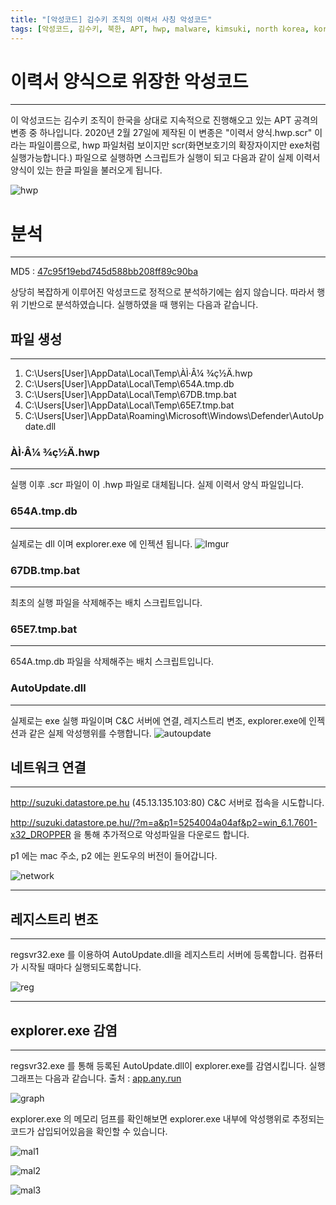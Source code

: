 ```yaml
---
title: "[악성코드] 김수키 조직의 이력서 사칭 악성코드"
tags: [악성코드, 김수키, 북한, APT, hwp, malware, kimsuki, north korea, korean]
---
```



# 이력서 양식으로 위장한 악성코드
---
이 악성코드는 김수키 조직이 한국을 상대로 지속적으로 진행해오고 있는 APT 공격의 변종 중 하나입니다.
2020년 2월 27일에 제작된 이 변종은 "이력서 양식.hwp.scr" 이라는 파일이름으로, hwp 파일처럼 보이지만 scr(화면보호기의 확장자이지만 exe처럼 실행가능합니다.) 파일으로
실행하면 스크립트가 실행이 되고 다음과 같이 실제 이력서 양식이 있는 한글 파일을 불러오게 됩니다.

![hwp](https://i.imgur.com/dxmSqSp.png)


# 분석
---
MD5 : [47c95f19ebd745d588bb208ff89c90ba](https://www.hybrid-analysis.com/sample/757dfeacabf4c2f771147159d26117818354af14050e6ba42cc00f4a3d58e51f?environmentId=120)

상당히 복잡하게 이루어진 악성코드로 정적으로 분석하기에는 쉽지 않습니다.
따라서 행위 기반으로 분석하였습니다.
실행하였을 때 행위는 다음과 같습니다.

## 파일 생성
---
 1. C:\Users\[User]\AppData\Local\Temp\ÀÌ·Â¼­ ¾ç½Ä.hwp
 2. C:\Users\[User]\AppData\Local\Temp\654A.tmp.db 
 3. C:\Users\[User]\AppData\Local\Temp\67DB.tmp.bat
 4. C:\Users\[User]\AppData\Local\Temp\65E7.tmp.bat
 5. C:\Users\[User]\AppData\Roaming\Microsoft\Windows\Defender\AutoUpdate.dll
 
 ### ÀÌ·Â¼­ ¾ç½Ä.hwp
 ---
 실행 이후 .scr 파일이 이 .hwp 파일로 대체됩니다. 실제 이력서 양식 파일입니다.
 
 ### 654A.tmp.db
 ---
 실제로는 dll 이며 explorer.exe 에 인젝션 됩니다.
 ![Imgur](https://i.imgur.com/EgfGjP3.png)
 
 ### 67DB.tmp.bat
 ---
 최초의 실행 파일을 삭제해주는 배치 스크립트입니다.
 
 ### 65E7.tmp.bat
 ---
 654A.tmp.db 파일을 삭제해주는 배치 스크립트입니다.

 ### AutoUpdate.dll
 ---
 실제로는 exe 실행 파일이며 C&C 서버에 연결, 레지스트리 변조, explorer.exe에 인젝션과 같은 실제 악성행위를 수행합니다.
 ![autoupdate](https://i.imgur.com/FbOrW8h.png)


## 네트워크 연결
---

http://suzuki.datastore.pe.hu (45.13.135.103:80) C&C 서버로 접속을 시도합니다.

http://suzuki.datastore.pe.hu//?m=a&p1=5254004a04af&p2=win_6.1.7601-x32_DROPPER 을 통해 추가적으로 악성파일을 다운로드 합니다.

p1 에는 mac 주소, p2 에는 윈도우의 버전이 들어갑니다.

![network](https://i.imgur.com/37RKTyt.png)

---

## 레지스트리 변조
---

regsvr32.exe 를 이용하여 AutoUpdate.dll을 레지스트리 서버에 등록합니다. 컴퓨터가 시작될 때마다 실행되도록합니다.

![reg](https://i.imgur.com/89MegCk.png)

---

## explorer.exe 감염
---

regsvr32.exe 를 통해 등록된 AutoUpdate.dll이 explorer.exe를 감염시킵니다.
실행 그래프는 다음과 같습니다. 출처 : [app.any.run](https://app.any.run/)

![graph](https://i.imgur.com/fdm1B3g.png)

explorer.exe 의 메모리 덤프를 확인해보면 explorer.exe 내부에 악성행위로 추정되는 코드가 삽입되어있음을 확인할 수 있습니다.

![mal1](https://i.imgur.com/f1mPwpy.png)

![mal2](https://i.imgur.com/bmHk6CW.png)

![mal3](https://i.imgur.com/BnwACWw.png)

